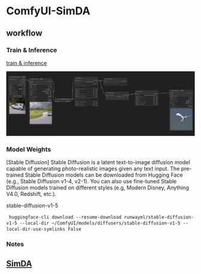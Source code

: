# ComfyUI-SimDA

## workflow

### Train & Inference

[train & inference](https://github.com/chaojie/ComfyUI-SimDA/blob/main/wf.json)

<img src="wf.png" raw=true>

### Model Weights

[Stable Diffusion] Stable Diffusion is a latent text-to-image diffusion model capable of generating photo-realistic images given any text input. The pre-trained Stable Diffusion models can be downloaded from Hugging Face (e.g., Stable Diffusion v1-4, v2-1). You can also use fine-tuned Stable Diffusion models trained on different styles (e.g, Modern Disney, Anything V4.0, Redshift, etc.).

stable-diffusion-v1-5

```
 huggingface-cli download --resume-download runwayml/stable-diffusion-v1-5 --local-dir ~/ComfyUI/models/diffusers/stable-diffusion-v1-5 --local-dir-use-symlinks False
```

### Notes



## [SimDA](https://github.com/ChenHsing/SimDA)